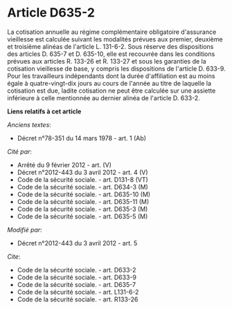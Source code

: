 # Article D635-2

La cotisation annuelle au régime complémentaire obligatoire d'assurance vieillesse est calculée suivant les modalités prévues
aux premier, deuxième et troisième alinéas de l'article L. 131-6-2. Sous réserve des dispositions des articles D. 635-7 et D.
635-10, elle est recouvrée dans les conditions prévues aux articles R. 133-26 et R. 133-27 et sous les garanties de la
cotisation vieillesse de base, y compris les dispositions de l'article D. 633-9. Pour les travailleurs indépendants dont la
durée d'affiliation est au moins égale à quatre-vingt-dix jours au cours de l'année au titre de laquelle la cotisation est
due, ladite cotisation ne peut être calculée sur une assiette inférieure à celle mentionnée au dernier alinéa de l'article D.
633-2.

**Liens relatifs à cet article**

_Anciens textes_:

  - Décret n°78-351 du 14 mars 1978 - art. 1 (Ab)

_Cité par_:

  - Arrêté du 9 février 2012 - art. (V)
  - Décret n°2012-443  du 3 avril 2012 - art. 4 (V)
  - Code de la sécurité sociale. - art. D131-8 (VT)
  - Code de la sécurité sociale. - art. D634-3 (M)
  - Code de la sécurité sociale. - art. D635-10 (M)
  - Code de la sécurité sociale. - art. D635-11 (M)
  - Code de la sécurité sociale. - art. D635-3 (M)
  - Code de la sécurité sociale. - art. D635-5 (M)

_Modifié par_:

  - Décret n°2012-443 du 3 avril 2012 - art. 5

_Cite_:

  - Code de la sécurité sociale. - art. D633-2
  - Code de la sécurité sociale. - art. D633-9
  - Code de la sécurité sociale. - art. D635-7
  - Code de la sécurité sociale. - art. L131-6-2
  - Code de la sécurité sociale. - art. R133-26
